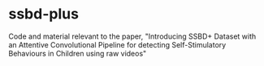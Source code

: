 # ssbd-plus
Code and material relevant to the paper, "Introducing SSBD+ Dataset with an Attentive Convolutional Pipeline for detecting Self-Stimulatory Behaviours in Children using raw videos"
